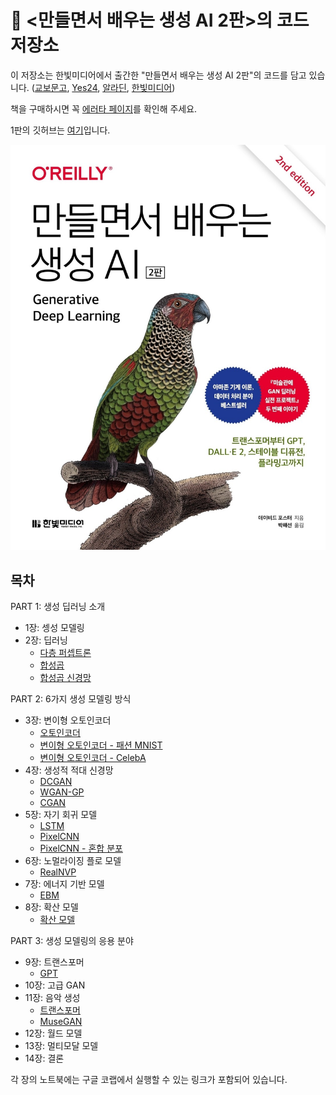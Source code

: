 # 🦜 <만들면서 배우는 생성 AI 2판>의 코드 저장소

이 저장소는 한빛미디어에서 출간한 "만들면서 배우는 생성 AI 2판"의 코드를 담고 있습니다. ([교보문고](https://product.kyobobook.co.kr/detail/S000208953342), [Yes24](https://www.yes24.com/Product/Goods/122338458), [알라딘](https://www.aladin.co.kr/shop/wproduct.aspx?ItemId=324278784), [한빛미디어](https://www.hanbit.co.kr/media/books/book_view.html?p_code=B6550508630))

책을 구매하시면 꼭 [에러타 페이지](https://tensorflow.blog/gen-dl-2/)를 확인해 주세요.

1판의 깃허브는 [여기](https://github.com/rickiepark/GDL_code/)입니다.

<img src="cover.jpeg" width=600>

## 목차
PART 1: 생성 딥러닝 소개
* 1장: 셍성 모델링
* 2장: 딥러닝
  * [다층 퍼셉트론](notebooks/02_deeplearning/01_mlp/mlp.ipynb)
  * [합성곱](notebooks/02_deeplearning/02_cnn/convolutions.ipynb)
  * [합성곱 신경망](notebooks/02_deeplearning/02_cnn/cnn.ipynb)

PART 2: 6가지 생성 모델링 방식
* 3장: 변이형 오토인코더
  * [오토인코더](notebooks/03_vae/01_autoencoder/autoencoder.ipynb)
  * [변이형 오토인코더 - 패션 MNIST](notebooks/03_vae/02_vae_fashion/vae_fashion.ipynb)
  * [변이형 오토인코더 - CelebA](notebooks/03_vae/03_vae_faces/vae_faces.ipynb)
* 4장: 생성적 적대 신경망
  * [DCGAN](notebooks/04_gan/01_dcgan/dcgan.ipynb)
  * [WGAN-GP](notebooks/04_gan/02_wgan_gp/wgan_gp.ipynb)
  * [CGAN](notebooks/04_gan/03_cgan/cgan.ipynb)
* 5장: 자기 회귀 모델
  * [LSTM](notebooks/05_autoregressive/01_lstm/lstm.ipynb)
  * [PixelCNN](notebooks/05_autoregressive/02_pixelcnn/pixelcnn.ipynb)
  * [PixelCNN - 혼합 분포](notebooks/05_autoregressive/03_pixelcnn_md/pixelcnn_md.ipynb)
* 6장: 노멀라이징 플로 모델
  * [RealNVP](notebooks/06_normflow/01_realnvp/realnvp.ipynb)
* 7장: 에너지 기반 모델
  * [EBM](notebooks/07_ebm/01_ebm/ebm.ipynb) 
* 8장: 확산 모델
  * [확산 모델](notebooks/08_diffusion/01_ddm/ddm.ipynb) 

PART 3: 생성 모델링의 응용 분야
* 9장: 트랜스포머
  * [GPT](notebooks/09_transformer/gpt/gpt.ipynb)
* 10장: 고급 GAN
* 11장: 음악 생성
  * [트랜스포머](notebooks/11_music/01_transformer/transformer.ipynb)
  * [MuseGAN](notebooks/11_music/02_musegan/musegan.ipynb) 
* 12장: 월드 모델
* 13장: 멀티모달 모델
* 14장: 결론

각 장의 노트북에는 구글 코랩에서 실행할 수 있는 링크가 포함되어 있습니다.
